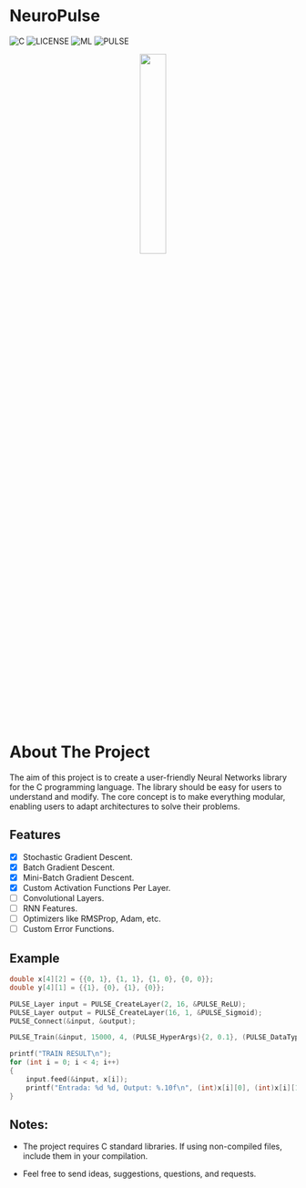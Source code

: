 # NeuroPulse

![C](https://badgen.net/badge/MADE-WITH/C)
![LICENSE](https://badgen.net/badge/LICENSE/MIT/green)
![ML](https://badgen.net/badge/ML/Machine-Learning/red)
![PULSE](https://badgen.net/badge/Learn%20in%20a/PULSE⚡/yellow)


<div align="center">
<img width="30%" src="https://github.com/IltonPfleger/NeuroPulse/blob/main/preview.gif">
</div>

# About The Project

The aim of this project is to create a user-friendly Neural Networks library for the C programming language. The library should be easy for users to understand and modify. The core concept is to make everything modular, enabling users to adapt architectures to solve their problems. 

## Features
* [x] Stochastic Gradient Descent.
* [x] Batch Gradient Descent.
* [x] Mini-Batch Gradient Descent.
* [x] Custom Activation Functions Per Layer.
* [ ] Convolutional Layers.
* [ ] RNN Features.
* [ ] Optimizers like RMSProp, Adam, etc.
* [ ] Custom Error Functions.

## Example
```c Xor Problem.
double x[4][2] = {{0, 1}, {1, 1}, {1, 0}, {0, 0}};
double y[4][1] = {{1}, {0}, {1}, {0}};

PULSE_Layer input = PULSE_CreateLayer(2, 16, &PULSE_ReLU);
PULSE_Layer output = PULSE_CreateLayer(16, 1, &PULSE_Sigmoid);
PULSE_Connect(&input, &output);

PULSE_Train(&input, 15000, 4, (PULSE_HyperArgs){2, 0.1}, (PULSE_DataType*)x, (PULSE_DataType*)y);

printf("TRAIN RESULT\n");
for (int i = 0; i < 4; i++)
{
	input.feed(&input, x[i]);
	printf("Entrada: %d %d, Output: %.10f\n", (int)x[i][0], (int)x[i][1], output.outputs[0]);
}
```
## Notes:
* The project requires C standard libraries. If using non-compiled files, include them in your compilation.

* Feel free to send ideas, suggestions, questions, and requests.
